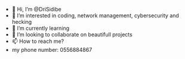 - 👋 Hi, I’m @DriSidibe
- 👀 I’m interested in coding, network management, cybersecurity and hecking
- 🌱 I’m currently learning
- 💞️ I’m looking to collaborate on beautifull projects
- 📫 How to reach me?
- my phone number: 0556884867

<!---
DriSidibe/DriSidibe is a ✨ special ✨ repository because its `README.md` (this file) appears on your GitHub profile.
You can click the Preview link to take a look at your changes.
--->
